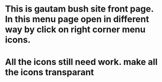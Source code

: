 # This is gautam bush site front page. In this menu page open in different way by click on right corner menu icons.
# All the icons still need work. make all the icons transparant

